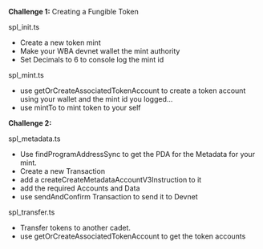 **Challenge 1:**
Creating a Fungible Token

spl_init.ts

- Create a new token mint
- Make your WBA devnet wallet the mint authority
- Set Decimals to 6 to console log the mint id

spl_mint.ts

- use getOrCreateAssociatedTokenAccount to create a token account using your wallet and the mint id you logged...
- use mintTo to mint token to your self

**Challenge 2:**

spl_metadata.ts

- Use findProgramAddressSync to get the PDA for the Metadata for your mint.
- Create a new Transaction
- add a createCreateMetadataAccountV3Instruction to it
- add the required Accounts and Data
- use sendAndConfirm Transaction to send it to Devnet

spl_transfer.ts

- Transfer tokens to another cadet.
- use getOrCreateAssociatedTokenAccount to get the token accounts